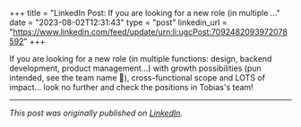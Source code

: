 +++
title = "LinkedIn Post: If you are looking for a new role (in multiple ..."
date = "2023-08-02T12:31:43"
type = "post"
linkedin_url = "https://www.linkedin.com/feed/update/urn:li:ugcPost:7092482093972078592"
+++

If you are looking for a new role (in multiple functions: design, backend development, product management...) with growth possibilities (pun intended, see the team name 🫣), cross-functional scope and LOTS of impact... look no further and check the positions in Tobias's team!

---

*This post was originally published on [LinkedIn](https://www.linkedin.com/in/adrianmoreno/recent-activity/all/).*